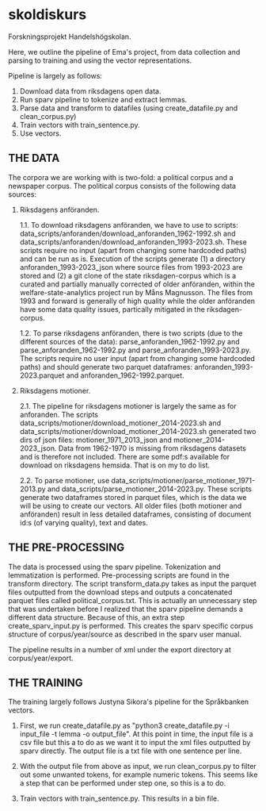 # skoldiskurs
Forskningsprojekt Handelshögskolan.

Here, we outline the pipeline of Ema's project, from data collection and parsing to training and using the vector representations.

Pipeline is largely as follows:

1. Download data from riksdagens open data.
2. Run sparv pipeline to tokenize and extract lemmas.
3. Parse data and transform to datafiles (using create_datafile.py and clean_corpus.py)
4. Train vectors with train_sentence.py.
5. Use vectors.

## THE DATA

The corpora we are working with is two-fold: a political corpus and a newspaper corpus. The political corpus consists of the following data sources:

1. Riksdagens anföranden.

   1.1. To download riksdagens anföranden, we have to use to scripts: data_scripts/anforanden/download_anforanden_1962-1992.sh and data_scripts/anforanden/download_anforanden_1993-2023.sh. These scripts require no input (apart from changing some hardcoded paths) and can be run as is. Execution of the scripts generate (1) a directory anforanden_1993-2023_json where source files from 1993-2023 are stored and (2) a git clone of the state riksdagen-corpus which is a curated and partially manually corrected of older anföranden, within the welfare-state-analytics project run by Måns Magnusson. The files from 1993 and forward is generally of high quality while the older anföranden have some data quality issues, partically mitigated in the riksdagen-corpus.


   1.2. To parse riksdagens anföranden, there is two scripts (due to the different sources of the data): parse_anforanden_1962-1992.py and parse_anforanden_1962-1992.py and parse_anforanden_1993-2023.py. The scripts require no user input (apart from changing some hardcoded paths) and should generate two parquet dataframes: anforanden_1993-2023.parquet and anforanden_1962-1992.parquet.

2. Riksdagens motioner.

   2.1. The pipeline for riksdagens motioner is largely the same as for anforanden. The scripts data_scripts/motioner/download_motioner_2014-2023.sh and data_scripts/motioner/download_motioner_2014-2023.sh generated two dirs of json files: motioner_1971_2013_json and motioner_2014-2023_json. Data from 1962-1970 is missing from riksdagens datasets and is therefore not included. There are some pdf:s available for download on riksdagens hemsida. That is on my to do list.

   2.2. To parse motioner, use data_scripts/motioner/parse_motioner_1971-2013.py and data_scripts/parse_motioner_2014-2023.py. These scripts generate two dataframes stored in parquet files, which is the data we will be using to create our vectors. All older files (both motioner and anföranden) result in less detailed dataframes, consisting of document id:s (of varying quality), text and dates.

## THE PRE-PROCESSING

The data is processed using the sparv pipeline. Tokenization and lemmatization is performed. Pre-processing scripts are found in the transform directory. The script transform_data.py takes as input the parquet files outputted from the download steps and outputs a concatenated parquet files called political_corpus.txt. This is actually an unnecessary step that was undertaken before I realized that the sparv pipeline demands a different data structure. Because of this, an extra step create_sparv_input.py is performed. This creates the sparv specific corpus structure of corpus/year/source as described in the sparv user manual.

The pipeline results in a number of xml under the export directory at corpus/year/export.

## THE TRAINING

The training largely follows Justyna Sikora's pipeline for the Språkbanken vectors.

1. First, we run create_datafile.py as "python3 create_datafile.py -i input_file -t lemma -o output_file". At this point in time, the input file is a csv file but this a to do as we want it to input the xml files outputted by sparv directly. The output file is a txt file with one sentence per line.

2. With the output file from above as input, we run clean_corpus.py to filter out some unwanted tokens, for example numeric tokens. This seems like a step that can be performed under step one, so this is a to do.

3. Train vectors with train_sentence.py. This results in a bin file. 